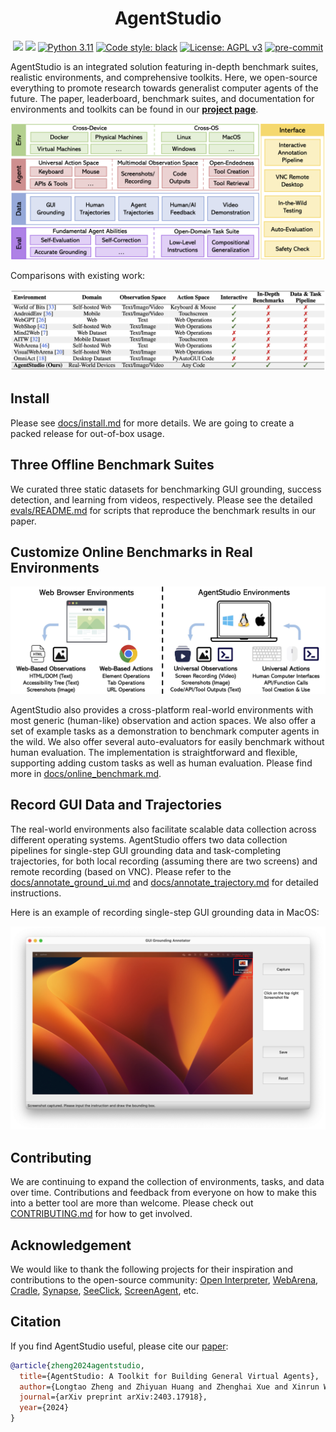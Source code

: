 <h1 align="center">
AgentStudio
</h1>

<p align="center">
<a href='https://arxiv.org/abs/2403.17918'><img src='https://img.shields.io/badge/arXiv-2403.17918-b31b1b.svg'></a>
<a href='https://skyworkai.github.io/agent-studio/'><img src='https://img.shields.io/badge/Project-Page-Green'></a>
<a href="https://www.python.org/downloads/release/python-3117/"><img alt="Python 3.11" src="https://img.shields.io/badge/python-3.11-blue.svg"></a>
<a href="https://github.com/psf/black"><img alt="Code style: black" src="https://img.shields.io/badge/code%20style-black-000000.svg"></a>
<!-- <a href="https://mypy-lang.org/"><img src="https://www.mypy-lang.org/static/mypy_badge.svg" alt="Checked with mypy"></a> -->
<a href="https://www.gnu.org/licenses/agpl-3.0"><img src="https://img.shields.io/badge/License-AGPL%20v3-blue.svg" alt="License: AGPL v3"></a>
<a href="https://pre-commit.com/"><img src="https://img.shields.io/badge/pre--commit-enabled-brightgreen?logo=pre-commit&logoColor=white" alt="pre-commit"></a>
</p>

AgentStudio is an integrated solution featuring in-depth benchmark suites, realistic environments, and comprehensive toolkits. Here, we open-source everything to promote research towards generalist computer agents of the future. The paper, leaderboard, benchmark suites, and documentation for environments and toolkits can be found in our <a href="https://skyworkai.github.io/agent-studio/"><b>project page</b></a>.

![](docs/assets/overview.png)

Comparisons with existing work:

![](docs/assets/comparison.png)

## Install

Please see [docs/install.md](docs/install.md) for more details. We are going to create a packed release for out-of-box usage.

## Three Offline Benchmark Suites

We curated three static datasets for benchmarking GUI grounding, success detection, and learning from videos, respectively. Please see the detailed [evals/README.md](evals/README.md) for scripts that reproduce the benchmark results in our paper.

## Customize Online Benchmarks in Real Environments

![](docs/assets/agent_space.jpg)

AgentStudio also provides a cross-platform real-world environments with most generic (human-like) observation and action spaces. We also offer a set of example tasks as a demonstration to benchmark computer agents in the wild. We also offer several auto-evaluators for easily benchmark without human evaluation. The implementation is straightforward and flexible, supporting adding custom tasks as well as human evaluation. Please find more in [docs/online_benchmark.md](docs/online_benchmark.md).

## Record GUI Data and Trajectories

The real-world environments also facilitate scalable data collection across different operating systems. AgentStudio offers two data collection pipelines for single-step GUI grounding data and task-completing trajectories, for both local recording (assuming there are two screens) and remote recording (based on VNC). Please refer to the [docs/annotate_ground_ui.md](docs/annotate_ground_ui.md) and [docs/annotate_trajectory.md](docs/annotate_trajectory.md) for detailed instructions.

Here is an example of recording single-step GUI grounding data in MacOS:

![](docs/assets/annotate_gui_2.jpg)

## Contributing

We are continuing to expand the collection of environments, tasks, and data over time. Contributions and feedback from everyone on how to make this into a better tool are more than welcome. Please check out [CONTRIBUTING.md](CONTRIBUTING.md) for how to get involved.

## Acknowledgement

We would like to thank the following projects for their inspiration and contributions to the open-source community: [Open Interpreter](https://github.com/KillianLucas/open-interpreter), [WebArena](https://github.com/web-arena-x/webarena), [Cradle](https://baai-agents.github.io/Cradle/), [Synapse](https://ltzheng.github.io/Synapse/), [SeeClick](https://github.com/njucckevin/SeeClick), [ScreenAgent](https://github.com/niuzaisheng/ScreenAgent), etc.

## Citation

If you find AgentStudio useful, please cite our [paper](https://arxiv.org/abs/2403.17918):

```bibtex
@article{zheng2024agentstudio,
  title={AgentStudio: A Toolkit for Building General Virtual Agents},
  author={Longtao Zheng and Zhiyuan Huang and Zhenghai Xue and Xinrun Wang and Bo An and Shuicheng Yan},
  journal={arXiv preprint arXiv:2403.17918},
  year={2024}
}
```
